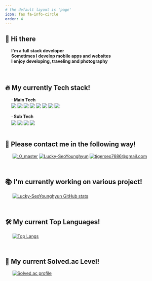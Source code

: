 ```yaml
---
# the default layout is 'page'
icon: fas fa-info-circle
order: 4
---
```


<!-- > Add Markdown syntax content to file `_tabs/about.md`{: .filepath } and it will show up on this page.
{: .prompt-tip } -->

## 👋 **Hi there** 
<h4 style="padding-left: 20px; margin-top: 15px;">
I'm a <strong>full stack developer</strong><br/>
Sometimes I develop mobile apps and websites<br/>
I enjoy developing, traveling and photography
</h4>

<br/>

## 🔥 **My currently Tech stack!**
<h4 style="padding-left: 20px; margin-top: 15px;">· Main Tech</h4>
<div style="padding-left: 20px; margin-top: -15px;">  
  <img src="https://img.shields.io/badge/kotlin-7F52FF?style=flat&logo=kotlin&logoColor=white">
  <img src="https://img.shields.io/badge/java-007396?style=flat&logo=java&logoColor=white"> 
  <img src="https://img.shields.io/badge/python-3776AB?style=flat&logo=python&logoColor=white">
  <img src="https://img.shields.io/badge/html5-E34F26?style=flat&logo=html5&logoColor=white"> 
  <img src="https://img.shields.io/badge/slack-4A154B?style=flat&logo=slack&logoColor=white"> 
  <img src="https://img.shields.io/badge/github-181717?style=flat&logo=github&logoColor=white">
  <img src="https://img.shields.io/badge/git-F05032?style=flat&logo=git&logoColor=white">
  <img src="https://img.shields.io/badge/figma-CC6699?style=flat&logo=figma&logoColor=white"> 
  <br/>
</div>
<h4  style="padding-left: 20px; margin-top:15px;">· Sub Tech</h4>
<div style="padding-left: 20px; margin-top: -15px;">  
  <img src="https://img.shields.io/badge/c-A8B9CC?style=flat&logo=c&logoColor=white">
  <img src="https://img.shields.io/badge/mysql-4479A1?style=flat&logo=mysql&logoColor=white">
  <img src="https://img.shields.io/badge/javascript-F7DF1E?style=flat&logo=javascript&logoColor=white"> 
  <img src="https://img.shields.io/badge/css-1572B6?style=flat&logo=css3&logoColor=white"> 
</div>

<br/>

## 📝 **Please contact me in the following way!** 
&nbsp;&nbsp;&nbsp;&nbsp;&nbsp;
[![_0_master](http://img.shields.io/badge/-instagram-E4405F?style=flat&logo=instagram&logoColor=white)](https://www.instagram.com/lucky_0_master/)
[![Lucky-SeoYounghyun](http://img.shields.io/badge/-GitHub-181717?style=flat&logo=github&logoColor=white)](https://github.com/Lucky-SeoYounghyun)
[![tigerseo7686@gmail.com](http://img.shields.io/badge/-tigerseo7686@gmail.com-D14836?style=flat&logo=gmail&logoColor=white)](mailto:tigerseo7686@gmail.com)

<br/>

## 📚 **I'm currently working on various project!**
&nbsp;&nbsp;&nbsp;&nbsp;&nbsp;
[![Lucky-SeoYounghyun GitHub stats](https://github-readme-stats.vercel.app/api?username=Lucky-SeoYounghyun&show_icons=true&theme=react&hide=stars,contribs&count_private=true)](https://github.com/Lucky-SeoYounghyun)

<br/>

## 🛠️ **My current Top Languages!**
&nbsp;&nbsp;&nbsp;&nbsp;&nbsp;
[![Top Langs](https://github-readme-stats.vercel.app/api/top-langs/?username=Lucky-SeoYounghyun&layout=compact&theme=react)](https://github.com/Lucky-SeoYounghyun)

<br/>

## 💪 **My current  Solved.ac Level!**
&nbsp;&nbsp;&nbsp;&nbsp;&nbsp;
[![Solved.ac profile](http://mazassumnida.wtf/api/v2/generate_badge?boj=tjdudgus24)](https://solved.ac/tjdudgus24)
